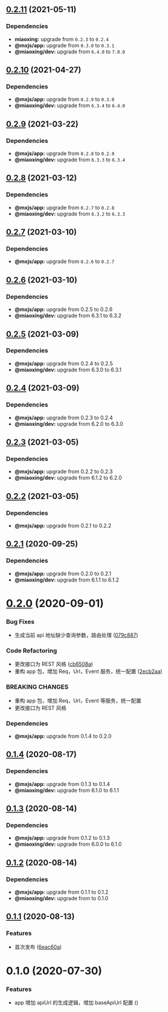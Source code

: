 ## [0.2.11](https://github.com/miaoxing/mxjs-cur-url/compare/v0.2.10...v0.2.11) (2021-05-11)





### Dependencies

* **miaoxing:** upgrade from `0.2.3` to `0.2.4`
* **@mxjs/app:** upgrade from `0.3.0` to `0.3.1`
* **@miaoxing/dev:** upgrade from `6.4.0` to `7.0.0`

## [0.2.10](https://github.com/miaoxing/mxjs-cur-url/compare/v0.2.9...v0.2.10) (2021-04-27)





### Dependencies

* **@mxjs/app:** upgrade from `0.2.9` to `0.3.0`
* **@miaoxing/dev:** upgrade from `6.3.4` to `6.4.0`

## [0.2.9](https://github.com/miaoxing/mxjs-cur-url/compare/v0.2.8...v0.2.9) (2021-03-22)





### Dependencies

* **@mxjs/app:** upgrade from `0.2.8` to `0.2.9`
* **@miaoxing/dev:** upgrade from `6.3.3` to `6.3.4`

## [0.2.8](https://github.com/miaoxing/mxjs-cur-url/compare/v0.2.7...v0.2.8) (2021-03-12)





### Dependencies

* **@mxjs/app:** upgrade from `0.2.7` to `0.2.8`
* **@miaoxing/dev:** upgrade from `6.3.2` to `6.3.3`

## [0.2.7](https://github.com/miaoxing/mxjs-cur-url/compare/v0.2.6...v0.2.7) (2021-03-10)





### Dependencies

* **@mxjs/app:** upgrade from `0.2.6` to `0.2.7`

## [0.2.6](https://github.com/miaoxing/mxjs-cur-url/compare/v0.2.5...v0.2.6) (2021-03-10)





### Dependencies

* **@mxjs/app:** upgrade from 0.2.5 to 0.2.6
* **@miaoxing/dev:** upgrade from 6.3.1 to 6.3.2

## [0.2.5](https://github.com/miaoxing/mxjs-cur-url/compare/v0.2.4...v0.2.5) (2021-03-09)





### Dependencies

* **@mxjs/app:** upgrade from 0.2.4 to 0.2.5
* **@miaoxing/dev:** upgrade from 6.3.0 to 6.3.1

## [0.2.4](https://github.com/miaoxing/mxjs-cur-url/compare/v0.2.3...v0.2.4) (2021-03-09)





### Dependencies

* **@mxjs/app:** upgrade from 0.2.3 to 0.2.4
* **@miaoxing/dev:** upgrade from 6.2.0 to 6.3.0

## [0.2.3](https://github.com/miaoxing/mxjs-cur-url/compare/v0.2.2...v0.2.3) (2021-03-05)





### Dependencies

* **@mxjs/app:** upgrade from 0.2.2 to 0.2.3
* **@miaoxing/dev:** upgrade from 6.1.2 to 6.2.0

## [0.2.2](https://github.com/miaoxing/mxjs-cur-url/compare/v0.2.1...v0.2.2) (2021-03-05)





### Dependencies

* **@mxjs/app:** upgrade from 0.2.1 to 0.2.2

## [0.2.1](https://github.com/miaoxing/mxjs-cur-url/compare/v0.2.0...v0.2.1) (2020-09-25)





### Dependencies

* **@mxjs/app:** upgrade from 0.2.0 to 0.2.1
* **@miaoxing/dev:** upgrade from 6.1.1 to 6.1.2

# [0.2.0](https://github.com/miaoxing/mxjs-cur-url/compare/v0.1.4...v0.2.0) (2020-09-01)


### Bug Fixes

* 生成当前 api 地址缺少查询参数，路由处理 ([079c887](https://github.com/miaoxing/mxjs-cur-url/commit/079c887e1cf605bb7dfba19eb508a0802782a67a))


### Code Refactoring

* 更改接口为 REST 风格 ([cb6508a](https://github.com/miaoxing/mxjs-cur-url/commit/cb6508a237a4697a05ad1c8ec3089c89da166ec9))
* 重构 app 包，增加 Req，Url，Event 服务，统一配置 ([2ecb2aa](https://github.com/miaoxing/mxjs-cur-url/commit/2ecb2aaabb97b41847b5a439975cf35558c1b51d))


### BREAKING CHANGES

* 重构 app 包，增加 Req，Url，Event 等服务，统一配置
* 更改接口为 REST 风格





### Dependencies

* **@mxjs/app:** upgrade from 0.1.4 to 0.2.0

## [0.1.4](https://github.com/miaoxing/mxjs-cur-url/compare/v0.1.3...v0.1.4) (2020-08-17)





### Dependencies

* **@mxjs/app:** upgrade from 0.1.3 to 0.1.4
* **@miaoxing/dev:** upgrade from 6.1.0 to 6.1.1

## [0.1.3](https://github.com/miaoxing/mxjs-cur-url/compare/v0.1.2...v0.1.3) (2020-08-14)





### Dependencies

* **@mxjs/app:** upgrade from 0.1.2 to 0.1.3
* **@miaoxing/dev:** upgrade from 6.0.0 to 6.1.0

## [0.1.2](https://github.com/miaoxing/mxjs-cur-url/compare/v0.1.1...v0.1.2) (2020-08-14)





### Dependencies

* **@mxjs/app:** upgrade from 0.1.1 to 0.1.2
* **@miaoxing/dev:** upgrade from  to 0.1.0

## [0.1.1](https://github.com/miaoxing/mxjs-cur-url/compare/v0.1.0...v0.1.1) (2020-08-13)


### Features

* 首次发布 ([6eac60a](https://github.com/miaoxing/mxjs-cur-url/commit/6eac60a65f42ee705ca55d8d25c7ae692402e98e))

# 0.1.0 (2020-07-30)


### Features

* app 增加 apiUrl 的生成逻辑，增加 baseApiUrl 配置 ([](https://github.com/miaoxing/mxjs-cur-url/commit/))
